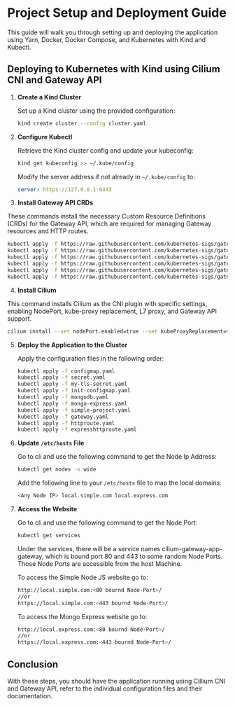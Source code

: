 # Project Setup and Deployment Guide

This guide will walk you through setting up and deploying the application using Yarn, Docker, Docker Compose, and Kubernetes with Kind and Kubectl.

## Deploying to Kubernetes with Kind using Cilium CNI and Gateway API

1. **Create a Kind Cluster**

   Set up a Kind cluster using the provided configuration:

   ```bash
   kind create cluster --config cluster.yaml
   ```

2. **Configure Kubectl**

   Retrieve the Kind cluster config and update your kubeconfig:

   ```bash
   kind get kubeconfig >> ~/.kube/config
   ```

   Modify the server address if not already in `~/.kube/config` to:

   ```yaml
   server: https://127.0.0.1:6443
   ```

   
3. **Install Gateway API CRDs**

 These commands install the necessary Custom Resource Definitions (CRDs) for the Gateway API, which are required for managing Gateway resources and HTTP routes.
   ```bash
   kubectl apply -f https://raw.githubusercontent.com/kubernetes-sigs/gateway-api/v1.1.0/config/crd/standard/gateway.networking.k8s.io_gatewayclasses.yaml
   kubectl apply -f https://raw.githubusercontent.com/kubernetes-sigs/gateway-api/v1.1.0/config/crd/standard/gateway.networking.k8s.io_gateways.yaml
   kubectl apply -f https://raw.githubusercontent.com/kubernetes-sigs/gateway-api/v1.1.0/config/crd/standard/gateway.networking.k8s.io_httproutes.yaml
   kubectl apply -f https://raw.githubusercontent.com/kubernetes-sigs/gateway-api/v1.1.0/config/crd/standard/gateway.networking.k8s.io_referencegrants.yaml
   kubectl apply -f https://raw.githubusercontent.com/kubernetes-sigs/gateway-api/v1.1.0/config/crd/standard/gateway.networking.k8s.io_grpcroutes.yaml
   kubectl apply -f https://raw.githubusercontent.com/kubernetes-sigs/gateway-api/v1.1.0/config/crd/experimental/gateway.networking.k8s.io_tlsroutes.yaml
   ```

4. **Install Cilium**

This command installs Cilium as the CNI plugin with specific settings, enabling NodePort, kube-proxy replacement, L7 proxy, and Gateway API support.
   ```bash
   cilium install --set nodePort.enabled=true --set kubeProxyReplacement=true --set l7Proxy=true --set gatewayAPI.enabled=true --version 1.16.1
   ```

5. **Deploy the Application to the Cluster**

   Apply the configuration files in the following order:

   ```bash
   kubectl apply -f configmap.yaml
   kubectl apply -f secret.yaml
   kubectl apply -f my-tls-secret.yaml
   kubectl apply -f init-configmap.yaml
   kubectl apply -f mongodb.yaml
   kubectl apply -f mongo-express.yaml
   kubectl apply -f simple-project.yaml
   kubectl apply -f gateway.yaml
   kubectl apply -f httproute.yaml
   kubectl apply -f expresshttproute.yaml
   ```

6. **Update `/etc/hosts` File**

   Go to cli and use the following command to get the Node Ip Address:
   ```bash
   kubectl get nodes -o wide
   ```

   Add the following line to your `/etc/hosts` file to map the local domains:

   ```bash
   <Any Node IP> local.simple.com local.express.com
   ```

6. **Access the Website**

   Go to cli and use the following command to get the Node Port:
   ```bash
   kubectl get services
   ```
   Under the services, there will be a service names cilium-gateway-app-gateway, which is bound port 80 and 443 to some random Node Ports. Those Node Ports are accessible from the host Machine.

   To access the Simple Node JS website go to:

   ```bash
   http://local.simple.com:<80 bournd Node-Port>/
   //or
   https://local.simple.com:<443 bournd Node-Port>/
   ```

   To access the Mongo Express website go to:

   ```bash
   http://local.express.com:<80 bournd Node-Port>/
   //or
   https://local.express.com:<443 bournd Node-Port>/
   ```

## Conclusion

With these steps, you should have the application running using Cillium CNI and Gateway API, refer to the individual configuration files and their documentation.
